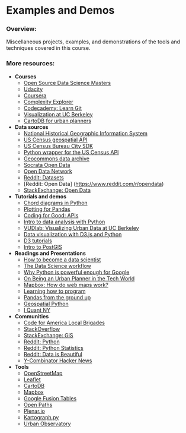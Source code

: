 # Examples and Demos

### Overview:

Miscellaneous projects, examples, and demonstrations of the tools and techniques covered
in this course.

### More resources:

- **Courses**
  - [Open Source Data Science Masters](http://datasciencemasters.org/)
  - [Udacity](https://www.udacity.com/)
  - [Coursera](https://www.coursera.org/)
  - [Complexity Explorer](http://www.complexityexplorer.org/)
  - [Codecademy: Learn Git](https://www.codecademy.com/learn/learn-git)
  - [Visualization at UC Berkeley](http://vis.berkeley.edu/courses/cs294-10-fa14/wiki/index.php/Main_Page)
  - [CartoDB for urban planners](https://courses.planetizen.com/course/cartodb-planners)
- **Data sources**
  - [National Historical Geographic Information System](https://www.nhgis.org/)
  - [US Census geospatial API](https://github.com/codeforamerica/US-Census-Area-API)
  - [US Census Bureau City SDK](https://uscensusbureau.github.io/citysdk/)
  - [Python wrapper for the US Census API](https://github.com/sunlightlabs/census)
  - [Geocommons data archive](http://geocommons.com/)
  - [Socrata Open Data](https://opendata.socrata.com/)
  - [Open Data Network](http://www.opendatanetwork.com/)
  - [Reddit: Datasets](https://www.reddit.com/r/datasets)
  - [Reddit: Open Data] (https://www.reddit.com/r/opendata)
  - [StackExchange: Open Data](https://opendata.stackexchange.com/)  
- **Tutorials and demos**
  - [Chord diagrams in Python](http://nbviewer.ipython.org/github/empet/Plotly-plots/blob/master/Chord-diagram.ipynb)
  - [Plotting for Pandas](http://pandasplotting.blogspot.com/)
  - [Coding for Good: APIs](http://cfg.good.is/categories/unit-4)
  - [Intro to data analysis with Python](http://nbviewer.ipython.org/format/slides/github/twiecki/pydata_ninja/blob/f3476390ea57fb47bff29dc1720c73594fa26379/PyData%20Ninja.ipynb#/)
  - [VUDlab: Visualizing Urban Data at UC Berkeley](http://vudlab.com/)
  - [Data visualization with D3.js and Python](http://blog.nextgenetics.net/?e=7)
  - [D3 tutorials](http://alignedleft.com/tutorials/d3/)
  - [Intro to PostGIS](http://workshops.boundlessgeo.com/postgis-intro/)
- **Readings and Presentations**
  - [How to become a data scientist](http://blog.datacamp.com/wp-content/uploads/2014/08/How-to-become-a-data-scientist.jpg)
  - [The Data Science workflow](http://blog.binaryedge.io/2015/09/08/the-data-science-workflow/)
  - [Why Python is powerful enough for Google](https://www.codefellows.org/blog/5-reasons-why-python-is-powerful-enough-for-google)
  - [On Being an Urban Planner in the Tech World](https://nextcity.org/daily/entry/letter-from-san-francisco-on-being-an-urban-planner-in-the-tech-world)
  - [Mapbox: How do web maps work?](https://www.mapbox.com/help/how-web-maps-work/)
  - [Learning how to program](http://radar.oreilly.com/2014/03/a-concrete-approach-to-learning-how-to-program-for-beginners.html)
  - [Pandas from the ground up](https://www.youtube.com/watch?v=5JnMutdy6Fw&feature=youtu.be)
  - [Geospatial Python](http://geospatialpython.com/)
  - [I Quant NY](http://iquantny.tumblr.com/)
- **Communities**
  - [Code for America Local Brigades](http://www.codeforamerica.org/brigade/)
  - [StackOverflow](https://stackoverflow.com/)
  - [StackExchange: GIS](https://gis.stackexchange.com/)
  - [Reddit: Python](https://www.reddit.com/r/python)
  - [Reddit: Python Statistics](https://www.reddit.com/r/pystats)
  - [Reddit: Data is Beautiful](https://www.reddit.com/r/dataisbeautiful/)
  - [Y-Combinator Hacker News](https://news.ycombinator.com/)
- **Tools**
  - [OpenStreetMap](http://www.openstreetmap.org/)
  - [Leaflet](http://leafletjs.com/)
  - [CartoDB](https://cartodb.com/)
  - [Mapbox](https://www.mapbox.com/)
  - [Google Fusion Tables](https://support.google.com/fusiontables/#topic=1652595)
  - [Open Paths](https://openpaths.cc/)
  - [Plenar.io](http://plenar.io/)
  - [Kartograph.py](http://kartograph.org/)
  - [Urban Observatory](http://www.urbanobservatory.org/)
  